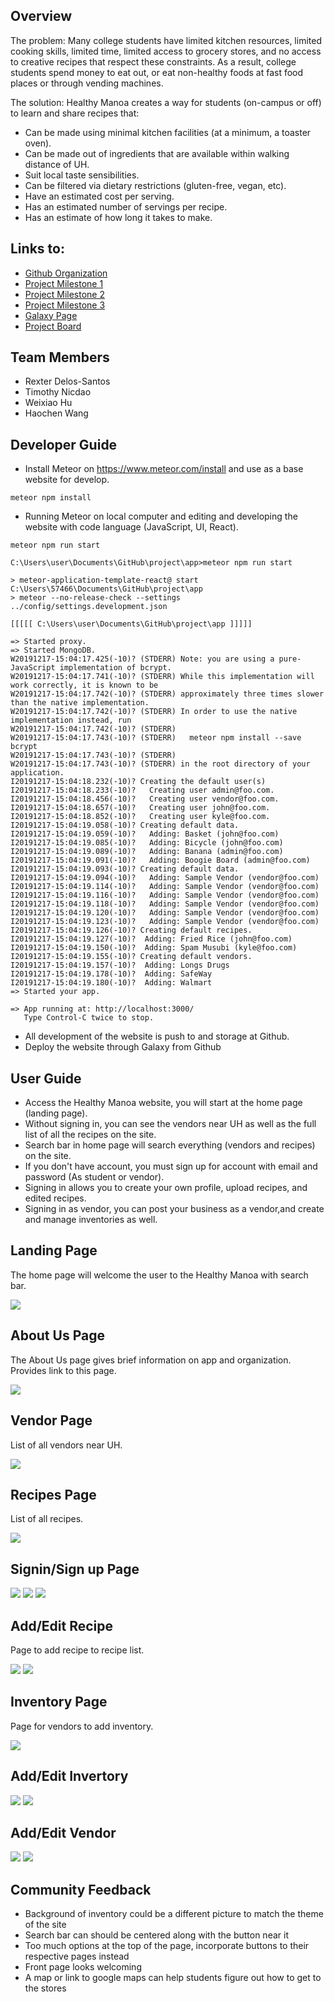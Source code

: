 ## Overview

The problem: Many college students have limited kitchen resources, limited cooking skills, limited time, limited access to grocery stores, and no access to creative recipes that respect these constraints. As a result, college students spend money to eat out, or eat non-healthy foods at fast food places or through vending machines.

The solution: Healthy Manoa creates a way for students (on-campus or off) to learn and share recipes that:
* Can be made using minimal kitchen facilities (at a minimum, a toaster oven).
* Can be made out of ingredients that are available within walking distance of UH.
* Suit local taste sensibilities.
* Can be filtered via dietary restrictions (gluten-free, vegan, etc).
* Have an estimated cost per serving.
* Has an estimated number of servings per recipe.
* Has an estimate of how long it takes to make.

## Links to:
- [Github Organization](https://github.com/healthy-manoa)
- [Project Milestone 1](https://github.com/healthy-manoa/project/projects/1)
- [Project Milestone 2](https://github.com/healthy-manoa/project/projects/2)
- [Project Milestone 3](https://github.com/healthy-manoa/project/projects/3)
- [Galaxy Page](https://healthymanoa.meteorapp.com)
- [Project Board](https://github.com/healthy-manoa/project/projects/2)

## Team Members
* Rexter Delos-Santos
* Timothy Nicdao
* Weixiao Hu
* Haochen Wang

## Developer Guide

* Install Meteor on <a href="https://www.meteor.com/install">https://www.meteor.com/install</a> and use as a base website for develop. 
```
meteor npm install
```
* Running Meteor on local computer and editing and developing the website with code language (JavaScript, UI, React).
```
meteor npm run start
```

```
C:\Users\user\Documents\GitHub\project\app>meteor npm run start

> meteor-application-template-react@ start C:\Users\57466\Documents\GitHub\project\app
> meteor --no-release-check --settings ../config/settings.development.json

[[[[[ C:\Users\user\Documents\GitHub\project\app ]]]]]

=> Started proxy.
=> Started MongoDB.
W20191217-15:04:17.425(-10)? (STDERR) Note: you are using a pure-JavaScript implementation of bcrypt.
W20191217-15:04:17.741(-10)? (STDERR) While this implementation will work correctly, it is known to be
W20191217-15:04:17.742(-10)? (STDERR) approximately three times slower than the native implementation.
W20191217-15:04:17.742(-10)? (STDERR) In order to use the native implementation instead, run
W20191217-15:04:17.742(-10)? (STDERR)
W20191217-15:04:17.743(-10)? (STDERR)   meteor npm install --save bcrypt
W20191217-15:04:17.743(-10)? (STDERR)
W20191217-15:04:17.743(-10)? (STDERR) in the root directory of your application.
I20191217-15:04:18.232(-10)? Creating the default user(s)
I20191217-15:04:18.233(-10)?   Creating user admin@foo.com.
I20191217-15:04:18.456(-10)?   Creating user vendor@foo.com.
I20191217-15:04:18.657(-10)?   Creating user john@foo.com.
I20191217-15:04:18.852(-10)?   Creating user kyle@foo.com.
I20191217-15:04:19.058(-10)? Creating default data.
I20191217-15:04:19.059(-10)?   Adding: Basket (john@foo.com)
I20191217-15:04:19.085(-10)?   Adding: Bicycle (john@foo.com)
I20191217-15:04:19.089(-10)?   Adding: Banana (admin@foo.com)
I20191217-15:04:19.091(-10)?   Adding: Boogie Board (admin@foo.com)
I20191217-15:04:19.093(-10)? Creating default data.
I20191217-15:04:19.094(-10)?   Adding: Sample Vendor (vendor@foo.com)
I20191217-15:04:19.114(-10)?   Adding: Sample Vendor (vendor@foo.com)
I20191217-15:04:19.116(-10)?   Adding: Sample Vendor (vendor@foo.com)
I20191217-15:04:19.118(-10)?   Adding: Sample Vendor (vendor@foo.com)
I20191217-15:04:19.120(-10)?   Adding: Sample Vendor (vendor@foo.com)
I20191217-15:04:19.123(-10)?   Adding: Sample Vendor (vendor@foo.com)
I20191217-15:04:19.126(-10)? Creating default recipes.
I20191217-15:04:19.127(-10)?  Adding: Fried Rice (john@foo.com)
I20191217-15:04:19.150(-10)?  Adding: Spam Musubi (kyle@foo.com)
I20191217-15:04:19.155(-10)? Creating default vendors.
I20191217-15:04:19.157(-10)?  Adding: Longs Drugs
I20191217-15:04:19.178(-10)?  Adding: SafeWay
I20191217-15:04:19.180(-10)?  Adding: Walmart
=> Started your app.

=> App running at: http://localhost:3000/
   Type Control-C twice to stop.
```

* All development of the website is push to and storage at Github. 
* Deploy the website through Galaxy from Github

## User Guide
* Access the Healthy Manoa website, you will start at the home page (landing page).
* Without signing in, you can see the vendors near UH as well as the full list of all the recipes on the site.
* Search bar in home page will search everything (vendors and recipes) on the site.
* If you don't have account, you must sign up for account with email and password (As student or vendor).
* Signing in allows you to create your own profile, upload recipes, and edited recipes.
* Signing in as vendor, you can post your business as a vendor,and create and manage inventories as well.

## Landing Page
The home page will welcome the user to the Healthy Manoa with search bar.

<img class="ui floated rounded image" src="/images/landing.PNG">

## About Us Page
The About Us page gives brief information on app and organization. Provides link to this page.

<img class="ui floated rounded image" src="/images/About.PNG">

## Vendor Page
List of all vendors near UH.

<img class="ui floated rounded image" src="/images/Vendor page.PNG"> 

## Recipes Page
List of all recipes.

<img class="ui floated rounded image" src="/images/Recipes page.PNG">

## Signin/Sign up Page
<img class="ui floated rounded image" src="/images/signin.PNG">
<img class="ui floated rounded image" src="/images/signup.PNG">
<img class="ui floated rounded image" src="/images/edit password.PNG">

## Add/Edit Recipe
Page to add recipe to recipe list.

<img class="ui floated rounded image" src="/images/Add Recipe page.PNG">
<img class="ui floated rounded image" src="/images/Edit Recipe page.PNG">

## Inventory Page
Page for vendors to add inventory.

<img class="ui floated rounded image" src="/images/Inventory page.PNG">

## Add/Edit Invertory
<img class="ui floated rounded image" src="/images/add inventory.PNG">
<img class="ui floated rounded image" src="/images/edit inventory.PNG">

## Add/Edit Vendor

<img class="ui floated rounded image" src="/images/add vendor.PNG">
<img class="ui floated rounded image" src="/images/edit vendor.PNG">

## Community Feedback

* Background of inventory could be a different picture to match the theme of the site
* Search bar can should be centered along with the button near it
* Too much options at the top of the page, incorporate buttons to their respective pages instead
* Front page looks welcoming 
* A map or link to google maps can help students figure out how to get to the stores

  



